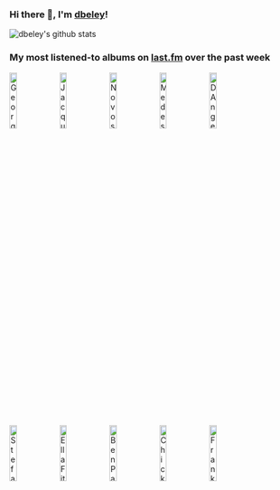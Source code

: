 ### Hi there 👋, I'm [dbeley](https://dbeley.ovh/en)!

![dbeley's github stats](https://github-readme-stats.vercel.app/api?username=dbeley)

### My most listened-to albums on [last.fm](https://www.last.fm/user/d_beley) over the past week

[<img src='https://lastfm.freetls.fastly.net/i/u/300x300/9697e2e222e94c67cc754d9864cc376a.png' width='16%' height='16%' alt='Georges Brassens - Volume 1: La Mauvaise Réputation'>](https://www.last.fm/music/georges%2bbrassens/volume%2b1%253a%2bla%2bmauvaise%2br%25c3%25a9putation)&nbsp;
[<img src='https://lastfm.freetls.fastly.net/i/u/300x300/94761a6a1554ed9fab8b9c06745dd858.jpg' width='16%' height='16%' alt='Jacques Brel - Ces Gens-Là'>](https://www.last.fm/music/jacques%2bbrel/ces%2bgens-l%25c3%25a0)&nbsp;
[<img src='https://lastfm.freetls.fastly.net/i/u/300x300/04e10daff3151613e3245811c166b425.jpg' width='16%' height='16%' alt='Novos Baianos - Acabou Chorare'>](https://www.last.fm/music/novos%2bbaianos/acabou%2bchorare)&nbsp;
[<img src='https://lastfm.freetls.fastly.net/i/u/300x300/4d6ff43fa310412ec1854fa9ab284945.jpg' width='16%' height='16%' alt='Medeski, Martin and Wood - Shack-man'>](https://www.last.fm/music/medeski%252c%2bmartin%2band%2bwood/shack-man)&nbsp;
[<img src='https://lastfm.freetls.fastly.net/i/u/300x300/2abd5ffdfb15f156135e2b53f343fc0f.jpg' width='16%' height='16%' alt='DAngelo - Voodoo'>](https://www.last.fm/music/d%2527angelo/voodoo)&nbsp;
<br>
[<img src='https://lastfm.freetls.fastly.net/i/u/300x300/c5b36223b8174166c1723f282d67b283.jpg' width='16%' height='16%' alt='Stefano Bollani - Joy In Spite Of Everything'>](https://www.last.fm/music/stefano%2bbollani/joy%2bin%2bspite%2bof%2beverything)&nbsp;
[<img src='https://lastfm.freetls.fastly.net/i/u/300x300/84b96746227062e313823f548318aa32.jpg' width='16%' height='16%' alt='Ella Fitzgerald - Ella Fitzgerald Sings The George And Ira Gershwin Song Book'>](https://www.last.fm/music/ella%2bfitzgerald/ella%2bfitzgerald%2bsings%2bthe%2bgeorge%2band%2bira%2bgershwin%2bsong%2bbook)&nbsp;
[<img src='https://lastfm.freetls.fastly.net/i/u/300x300/440ecca180b7ef44e738db0fc93e7d18.jpg' width='16%' height='16%' alt='Ben Paterson - That Old Feeling'>](https://www.last.fm/music/ben%2bpaterson/that%2bold%2bfeeling)&nbsp;
[<img src='https://lastfm.freetls.fastly.net/i/u/300x300/3a96166fac0f162fc40b0558e7e83e91.jpg' width='16%' height='16%' alt='Chick Corea - Now He Sings, Now He Sobs'>](https://www.last.fm/music/chick%2bcorea/now%2bhe%2bsings%252c%2bnow%2bhe%2bsobs)&nbsp;
[<img src='https://lastfm.freetls.fastly.net/i/u/300x300/ed2208dd319137ee6b3045b4d43f5164.jpg' width='16%' height='16%' alt='Frank Sinatra - Swing Easy!'>](https://www.last.fm/music/frank%2bsinatra/swing%2beasy%2521)&nbsp;
<br>
